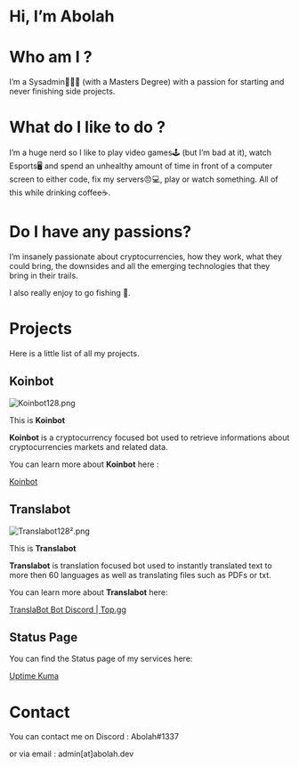 # Hi, I’m Abolah

# Who am I ?

I’m a Sysadmin👨🏻‍💻 (with a Masters Degree) with a passion for starting and never finishing side projects.

# What do I like to do ?

I’m a huge nerd so I like to play video games🕹️ (but I’m bad at it), watch Esports🖥️ and spend an unhealthy amount of time in front of a computer screen to either code, fix my servers😠💻, play or watch something. All of this while drinking coffee☕.

# Do I have any passions?

I’m insanely passionate about cryptocurrencies, how they work, what they could bring, the downsides and all the emerging technologies that they bring in their trails.

I also really enjoy to go fishing 🎣.

# Projects

Here is a little list of all my projects.

## Koinbot

![Koinbot128.png](https://abolah.dev/image/https%3A%2F%2Fs3-us-west-2.amazonaws.com%2Fsecure.notion-static.com%2Fa37e7f88-5ca9-4b53-af38-42a1bc4cec2b%2FKoinbot128.png?table=block&id=e5dd5c47-c59e-4963-a3d9-7b4a371b9240&spaceId=da9bf010-550a-4005-8048-0ecfc6505839&width=260&userId=&cache=v2)

This is **Koinbot**

**Koinbot** is a cryptocurrency focused bot used to retrieve informations about cryptocurrencies markets and related data.

You can learn more about **Koinbot** here :

[Koinbot](https://koin.bot/)

## Translabot

![Translabot128².png](https://abolah.dev/image/https%3A%2F%2Fs3-us-west-2.amazonaws.com%2Fsecure.notion-static.com%2Ff2836f4d-7715-4f8a-a6fc-a03bc038c0a8%2FTranslabot128.png?table=block&id=61ec30c8-785f-4b60-8ca3-82c4b3255413&spaceId=da9bf010-550a-4005-8048-0ecfc6505839&width=260&userId=&cache=v2)

This is **Translabot**

**Translabot** is translation focused bot used to instantly translated text to more then 60 languages as well as translating files such as PDFs or txt.

You can learn more about **Translabot** here:

[TranslaBot Bot Discord | Top.gg](https://top.gg/fr/bot/950687828138917908)

## Status Page

You can find the Status page of my services here:

[Uptime Kuma](https://status.abolah.dev)

# Contact

You can contact me on Discord : Abolah#1337

or via email : admin[at]abolah.dev
